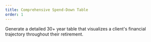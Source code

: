 ```yaml
---
title: Comprehensive Spend-Down Table
order: 1
---
```

Generate a detailed 30+ year table that visualizes a client's financial trajectory throughout their retirement.
